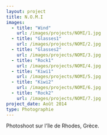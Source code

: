 ```yaml
---
layout: project
title: N.O.M.I
images:
  - title: "Wind"
    url: /images/projects/NOMI/1.jpg
  - title: "Glasses1"
    url: /images/projects/NOMI/2.jpg
  - title: "Glasses2"
    url: /images/projects/NOMI/3.jpg
  - title: "Rock1"
    url: /images/projects/NOMI/4.jpg
  - title: "Kiwi1"
    url: /images/projects/NOMI/5.jpg
  - title: "Kiwi2"
    url: /images/projects/NOMI/6.jpg
  - title: "Rock2"
    url: /images/projects/NOMI/7.jpg
project_date: Août 2014
type: Photographie
---
```

Photoshoot sur l'île de Rhodes, Grèce.
